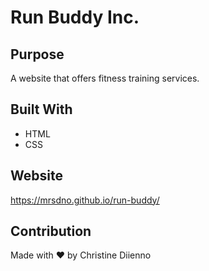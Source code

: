 # Run Buddy Inc.

## Purpose
A website that offers fitness training services.

## Built With
* HTML
* CSS

## Website
https://mrsdno.github.io/run-buddy/

## Contribution
Made with ❤️ by Christine Diienno
